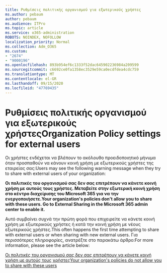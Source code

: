 ```yaml
---
title: Ρυθμίσεις πολιτικής οργανισμού για εξωτερικούς χρήστες
ms.author: pebaum
author: pebaum
ms.audience: ITPro
ms.topic: article
ms.service: o365-administration
ROBOTS: NOINDEX, NOFOLLOW
localization_priority: Normal
ms.collection: Adm_O365
ms.custom:
- "2674"
- "9000196"
ms.openlocfilehash: 893b954ef6c1333f52dac645902236984a209599
ms.sourcegitcommit: c6692ce0fa1358ec3529e59ca0ecdfdea4cdc759
ms.translationtype: MT
ms.contentlocale: el-GR
ms.lasthandoff: 09/15/2020
ms.locfileid: "47769435"
---
```

# <a name="organization-policy-settings-for-external-users"></a><span data-ttu-id="76326-102">Ρυθμίσεις πολιτικής οργανισμού για εξωτερικούς χρήστες</span><span class="sxs-lookup"><span data-stu-id="76326-102">Organization Policy settings for external users</span></span>

<span data-ttu-id="76326-103">Οι χρήστες ενδέχεται να βλέπουν το ακόλουθο προειδοποιητικό μήνυμα όταν προσπαθούν να κάνουν κοινή χρήση με εξωτερικούς χρήστες της εταιρείας σας:</span><span class="sxs-lookup"><span data-stu-id="76326-103">Users may see the following warning message when they try to share with external users of your organization:</span></span> 

   <span data-ttu-id="76326-104">**Οι πολιτικές του οργανισμού σας δεν σας επιτρέπουν να κάνετε κοινή χρήση με αυτούς τους χρήστες. Μεταβείτε στην εξωτερική κοινή χρήση στο κέντρο διαχείρισης του Microsoft 365 για να την ενεργοποιήσετε.**</span><span class="sxs-lookup"><span data-stu-id="76326-104">**Your organization's policies don't allow you to share with these users. Go to External Sharing in the Microsoft 365 admin center to enable it.**</span></span> 

<span data-ttu-id="76326-105">Αυτό συμβαίνει συχνά την πρώτη φορά που επιχειρείτε να κάνετε κοινή χρήση με εξωτερικούς χρήστες ή κατά την κοινή χρήση με νέους εξωτερικούς χρήστες.</span><span class="sxs-lookup"><span data-stu-id="76326-105">This often happens the first time attempting to share with external users or when sharing with new external users.</span></span> <span data-ttu-id="76326-106">Για περισσότερες πληροφορίες, ανατρέξτε στο παρακάτω άρθρο:</span><span class="sxs-lookup"><span data-stu-id="76326-106">For more information, please see the article below:</span></span>

[<span data-ttu-id="76326-107">Οι πολιτικές του οργανισμού σας δεν σας επιτρέπουν να κάνετε κοινή χρήση με αυτούς τους χρήστες</span><span class="sxs-lookup"><span data-stu-id="76326-107">Your organization's policies do not allow you to share with these users</span></span>](https://docs.microsoft.com/sharepoint/support/administration/organization-policies-do-not-allow-you-to-share-with-users-error)






